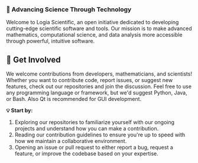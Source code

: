 ### 🚀 Advancing Science Through Technology
Welcome to Logia Scientific, an open initiative dedicated to developing cutting-edge scientific software and tools. Our mission is to make advanced mathematics, computational science, and data analysis more accessible through powerful, intuitive software.

## 📢 Get Involved
We welcome contributions from developers, mathematicians, and scientists! Whether you want to contribute code, report issues, or suggest new features, check out our repositories and join the discussion. Feel free to use any programming language or framework, but we'd suggest Python, Java, or Bash. Also Qt is recommended for GUI development.  

**💡 Start by:**
1. Exploring our repositories to familiarize yourself with our ongoing projects and understand how you can make a contribution.
2. Reading our contribution guidelines to ensure you're up to speed with how we maintain a collaborative environment.
3. Opening an issue or pull request to either report a bug, request a feature, or improve the codebase based on your expertise.
